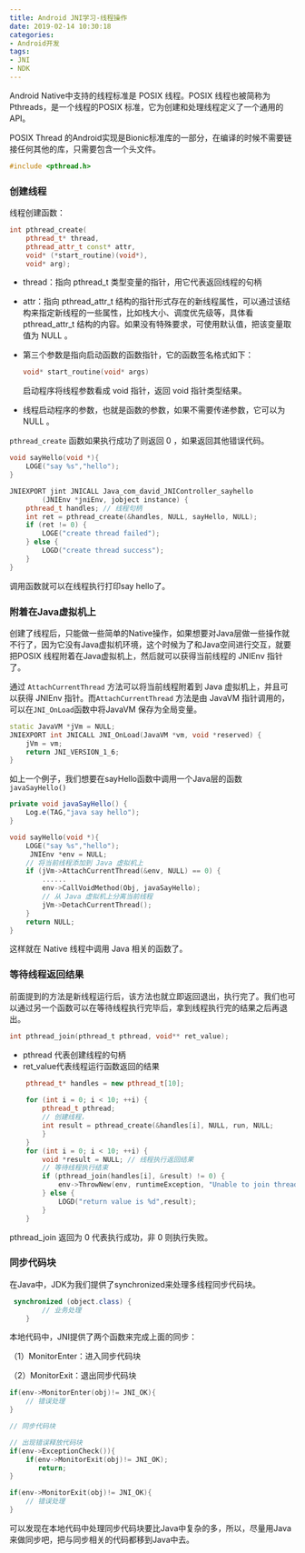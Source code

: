 ```yaml
---
title: Android JNI学习-线程操作
date: 2019-02-14 10:30:18
categories: 
- Android开发
tags:
- JNI
- NDK
---
```


Android Native中支持的线程标准是 POSIX 线程。POSIX 线程也被简称为Pthreads，是一个线程的POSIX 标准，它为创建和处理线程定义了一个通用的API。

POSIX Thread 的Android实现是Bionic标准库的一部分，在编译的时候不需要链接任何其他的库，只需要包含一个头文件。

```c
#include <pthread.h>
```

### 创建线程

线程创建函数：

```c++
int pthread_create(
	pthread_t* thread, 
	pthread_attr_t const* attr, 
	void* (*start_routine)(void*), 
	void* arg);

```

- thread：指向 pthread_t 类型变量的指针，用它代表返回线程的句柄

- attr：指向 pthread_attr_t 结构的指针形式存在的新线程属性，可以通过该结构来指定新线程的一些属性，比如栈大小、调度优先级等，具体看 pthread_attr_t 结构的内容。如果没有特殊要求，可使用默认值，把该变量取值为 NULL 。

- 第三个参数是指向启动函数的函数指针，它的函数签名格式如下：

  ```c++
  void* start_routine(void* args)
  ```

  启动程序将线程参数看成 void 指针，返回 void 指针类型结果。

- 线程启动程序的参数，也就是函数的参数，如果不需要传递参数，它可以为 NULL 。

`pthread_create` 函数如果执行成功了则返回 0 ，如果返回其他错误代码。



```c++
void sayHello(void *){
    LOGE("say %s","hello");
}

JNIEXPORT jint JNICALL Java_com_david_JNIController_sayhello
        (JNIEnv *jniEnv, jobject instance) {
    pthread_t handles; // 线程句柄
    int ret = pthread_create(&handles, NULL, sayHello, NULL);
    if (ret != 0) {
        LOGE("create thread failed");
    } else {
        LOGD("create thread success");
    }
}
```

调用函数就可以在线程执行打印say hello了。

### 附着在Java虚拟机上

创建了线程后，只能做一些简单的Native操作，如果想要对Java层做一些操作就不行了，因为它没有Java虚拟机环境，这个时候为了和Java空间进行交互，就要把POSIX 线程附着在Java虚拟机上，然后就可以获得当前线程的 JNIEnv 指针了。

通过 `AttachCurrentThread` 方法可以将当前线程附着到 Java 虚拟机上，并且可以获得 JNIEnv 指针。而`AttachCurrentThread` 方法是由 JavaVM 指针调用的，可以在`JNI_OnLoad`函数中将JavaVM 保存为全局变量。

```c++
static JavaVM *jVm = NULL;
JNIEXPORT int JNICALL JNI_OnLoad(JavaVM *vm, void *reserved) {
    jVm = vm;
    return JNI_VERSION_1_6;
}

```

如上一个例子，我们想要在sayHello函数中调用一个Java层的函数`javaSayHello()`

```Java
private void javaSayHello() {
    Log.e(TAG,"java say hello");
}
```
```c++
void sayHello(void *){
    LOGE("say %s","hello");
     JNIEnv *env = NULL;
    // 将当前线程添加到 Java 虚拟机上
    if (jVm->AttachCurrentThread(&env, NULL) == 0) {
        ......
        env->CallVoidMethod(Obj, javaSayHello);
        // 从 Java 虚拟机上分离当前线程
        jVm->DetachCurrentThread();  
    }
    return NULL;
}
```

这样就在 Native 线程中调用 Java 相关的函数了。



### 等待线程返回结果

前面提到的方法是新线程运行后，该方法也就立即返回退出，执行完了。我们也可以通过另一个函数可以在等待线程执行完毕后，拿到线程执行完的结果之后再退出。

```c
int pthread_join(pthread_t pthread, void** ret_value);
```

- pthread 代表创建线程的句柄
- ret_value代表线程运行函数返回的结果

```c++
	pthread_t* handles = new pthread_t[10];
	
	for (int i = 0; i < 10; ++i) {
        pthread_t pthread;
        // 创建线程，
        int result = pthread_create(&handles[i], NULL, run, NULL;
        }
    }
    for (int i = 0; i < 10; ++i) {
        void *result = NULL; // 线程执行返回结果
        // 等待线程执行结束
        if (pthread_join(handles[i], &result) != 0) {
            env->ThrowNew(env, runtimeException, "Unable to join thread");
        } else {
	        LOGD("return value is %d",result);
        }
    }

```

 pthread_join 返回为 0 代表执行成功，非 0 则执行失败。



### 同步代码块

在Java中，JDK为我们提供了synchronized来处理多线程同步代码块。

```java
 synchronized (object.class) {
        // 业务处理
    }
```

本地代码中，JNI提供了两个函数来完成上面的同步：

（1）MonitorEnter：进入同步代码块

（2）MonitorExit：退出同步代码块

```c++
if(env->MonitorEnter(obj)!= JNI_OK){
    // 错误处理
}

// 同步代码块

// 出现错误释放代码块
if(env->ExceptionCheck()){
    if(env->MonitorExit(obj)!= JNI_OK);
       return;
}

if(env->MonitorExit(obj)!= JNI_OK){
    // 错误处理
}
```

可以发现在本地代码中处理同步代码块要比Java中复杂的多，所以，尽量用Java来做同步吧，把与同步相关的代码都移到Java中去。